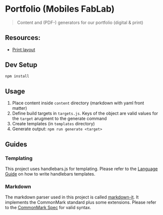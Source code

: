 # Portfolio (Mobiles FabLab)

> Content and (PDF-) generators for our portfolio (digital & print)

## Resources:
- [Print layout](https://www.wir-machen-druck.de/broschueren-drahtheftung-din-a5-quer-extrem-guenstig-drucken,category,9437.html
)

## Dev Setup
```sh
npm install
```

## Usage
1. Place content inside `content` directory (markdown with yaml front matter)
2. Define build targets in `targets.js`. Keys of the object are valid values for the `target` arugment to the generate command
3. Create templates (in `templates` directory)
4. Generate output: `npm run generate <target>`

## Guides
### Templating
This project uses handlebars.js for templating. Please refer to the [Language Guide](https://handlebarsjs.com/guide) on how to write handlebars templates.

### Markdown
The markdown parser used in this project is called [markdown-it](https://github.com/markdown-it/markdown-it). It implements the CommonMark standard plus some extensions. Please refer to the [CommonMark Spec](https://spec.commonmark.org/current/) for valid syntax.
